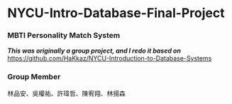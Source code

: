 # NYCU-Intro-Database-Final-Project
### MBTI Personality Match System<br>
***This was originally a group project, and I redo it based on***
https://github.com/HaKkaz/NYCU-Introduction-to-Database-Systems
### Group Member
林品安、吳權祐、許瑋哲、陳宥翔、林揚森  
